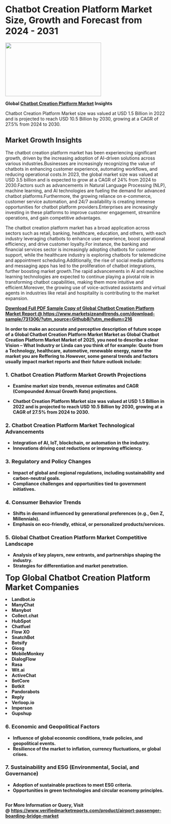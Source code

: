 <H1>Chatbot Creation Platform Market Size, Growth and Forecast from 2024 - 2031</H1><img class="aligncenter size-medium wp-image-584254" src="https://thirdeyenews.in/wp-content/uploads/2024/09/Global-Market-Research-300x168.jpeg" alt="" width="300" height="168" /><p><strong>Global&nbsp;<a href="https://www.marketsizeandtrends.com/download-sample/731306/?utm_source=Github8j?utm_medium=216">Chatbot Creation Platform Market</a> Insights</strong></p><p>Chatbot Creation Platform Market size was valued at USD 1.5 Billion in 2022 and is projected to reach USD 10.5 Billion by 2030, growing at a CAGR of 27.5% from 2024 to 2030.</p><p><h2>Market Growth Insights</h2> <p>The chatbot creation platform market has been experiencing significant growth, driven by the increasing adoption of AI-driven solutions across various industries.Businesses are increasingly recognizing the value of chatbots in enhancing customer experience, automating workflows, and reducing operational costs.In 2023, the global market size was valued at USD 3.5 billion and is expected to grow at a CAGR of 24% from 2024 to 2030.Factors such as advancements in Natural Language Processing (NLP), machine learning, and AI technologies are fueling the demand for advanced chatbot platforms.Furthermore, the growing reliance on e-commerce, customer service automation, and 24/7 availability is creating immense opportunities for chatbot platform providers.Enterprises are increasingly investing in these platforms to improve customer engagement, streamline operations, and gain competitive advantages.</p> <p><strong><a href="#"></a></strong></p> <p>The chatbot creation platform market has a broad application across sectors such as retail, banking, healthcare, education, and others, with each industry leveraging chatbots to enhance user experience, boost operational efficiency, and drive customer loyalty.For instance, the banking and financial services sector is increasingly adopting chatbots for customer support, while the healthcare industry is exploring chatbots for telemedicine and appointment scheduling.Additionally, the rise of social media platforms and messaging apps has led to the proliferation of chatbot integrations, further boosting market growth.The rapid advancements in AI and machine learning technologies are expected to continue playing a pivotal role in transforming chatbot capabilities, making them more intuitive and efficient.Moreover, the growing use of voice-activated assistants and virtual agents in industries like retail and hospitality is contributing to the market expansion.<p><strong><a href="#"></p><p><span class=""><strong>Download Full PDF Sample Copy of Global Chatbot Creation Platform Market Report</strong> @ <a href="https://www.marketsizeandtrends.com/download-sample/731306/?utm_source=Github8j?utm_medium=216" target="_blank">https://www.marketsizeandtrends.com/download-sample/731306/?utm_source=Github8j?utm_medium=216</a></span></p><p>In order to make an accurate and perceptive description of future scope of a Global&nbsp;Chatbot Creation Platform Market Market as Global&nbsp;Chatbot Creation Platform Market Market of 2025, you need to describe a clear Vision &ndash; What Industry or Linda can you think of for example: Quote from a Technology, healthcare, automotive, renewable energy, name the market you are Reffering to.However, some general trends and factors usually impact market reports and their future outlook include:</p><h3>1.&nbsp;<strong>Chatbot Creation Platform Market Growth Projections</strong></h3><ul><li>Examine market size trends, revenue estimates and CAGR (Compounded Annual Growth Rate) projections.</li><li><p>Chatbot Creation Platform Market size was valued at USD 1.5 Billion in 2022 and is projected to reach USD 10.5 Billion by 2030, growing at a CAGR of 27.5% from 2024 to 2030.</p></li></ul><h3>2.&nbsp;<strong>Chatbot Creation Platform Market Technological Advancements</strong></h3><ul><li>Integration of AI, IoT, blockchain, or automation in the industry.</li><li>Innovations driving cost reductions or improving efficiency.</li></ul><h3>3.&nbsp;<strong>Regulatory and Policy Changes</strong></h3><ul><li>Impact of global and regional regulations, including sustainability and carbon-neutral goals.</li><li>Compliance challenges and opportunities tied to government initiatives.</li></ul><h3>4.&nbsp;<strong>Consumer Behavior Trends</strong></h3><ul><li>Shifts in demand influenced by generational preferences (e.g., Gen Z, Millennials).</li><li>Emphasis on eco-friendly, ethical, or personalized products/services.</li></ul><h3>5.&nbsp;<strong>Global Chatbot Creation Platform Market Competitive Landscape</strong></h3><ul><li>Analysis of key players, new entrants, and partnerships shaping the industry.</li><li>Strategies for differentiation and market penetration.</li></ul><p data-pm-slice="1 1 []"><span style="color: inherit; font-family: inherit; font-size: 25px;">Top Global Chatbot Creation Platform Market Companies</span></p><div class="" data-test-id=""><p><li>Landbot.io</li><li> ManyChat</li><li> Manybot</li><li> Collect.chat</li><li> HubSpot</li><li> Chatfuel</li><li> Flow XO</li><li> SnatchBot</li><li> Botsify</li><li> Giosg</li><li> MobileMonkey</li><li> DialogFlow</li><li> Rasa</li><li> Wit.ai</li><li> ActiveChat</li><li> BotCore</li><li> Botkit</li><li> Pandorabots</li><li> Reply</li><li> Verloop.io</li><li> Imperson</li><li> Gupshup</li></p></div><h3>6.&nbsp;<strong>Economic and Geopolitical Factors</strong></h3><ul><li>Influence of global economic conditions, trade policies, and geopolitical events.</li><li>Resilience of the market to inflation, currency fluctuations, or global crises.</li></ul><h3>7.&nbsp;<strong>Sustainability and ESG (Environmental, Social, and Governance)</strong></h3><ul><li>Adoption of sustainable practices to meet ESG criteria.</li><li>Opportunities in green technologies and circular economy principles.</li></ul><h2><strong style="font-size: 14px;">For More Information or Query, Visit @&nbsp;</strong><a style="background-color: #ffffff; font-size: 14px;" href="https://www.marketsizeandtrends.com/report/chatbot-creation-platform-market/" target="_blank">https://www.verifiedmarketreports.com/product/airport-passenger-boarding-bridge-market</a></h2>